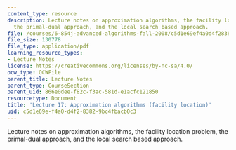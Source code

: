 ```yaml
---
content_type: resource
description: Lecture notes on approximation algorithms, the facility location problem,
  the primal-dual approach, and the local search based approach.
file: /courses/6-854j-advanced-algorithms-fall-2008/c5d1e69ef4a0d4f283829bc4fbacb0c3_lec17.pdf
file_size: 130778
file_type: application/pdf
learning_resource_types:
- Lecture Notes
license: https://creativecommons.org/licenses/by-nc-sa/4.0/
ocw_type: OCWFile
parent_title: Lecture Notes
parent_type: CourseSection
parent_uid: 866e0dee-f82c-f3ac-581d-e1acfc121850
resourcetype: Document
title: 'Lecture 17: Approximation algorithms (facility location)'
uid: c5d1e69e-f4a0-d4f2-8382-9bc4fbacb0c3
---
```

Lecture notes on approximation algorithms, the facility location problem, the primal-dual approach, and the local search based approach.